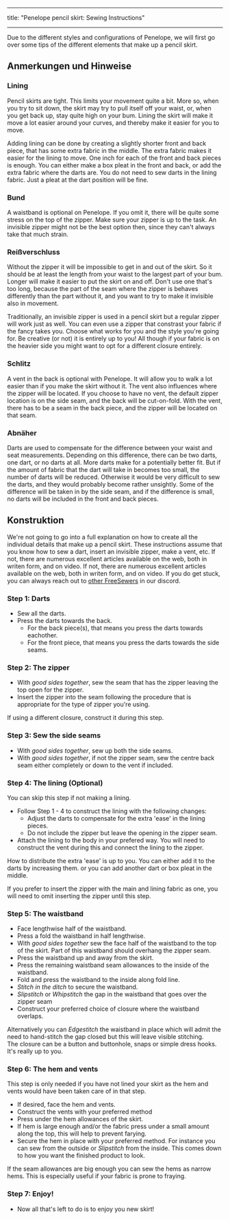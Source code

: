 - - -
title: "Penelope pencil skirt: Sewing Instructions"
- - -

<Note>

Due to the different styles and configurations of Penelope, we will first go over some tips of the different elements that make up a pencil skirt.

</Note>

## Anmerkungen und Hinweise

### Lining

Pencil skirts are tight. This limits your movement quite a bit. More so, when you try to sit down, the skirt may try to pull itself off your waist, or, when you get back up, stay quite high on your bum. Lining the skirt will make it move a lot easier around your curves, and thereby make it easier for you to move.

Adding lining can be done by creating a slightly shorter front and back piece, that has some extra fabric in the middle. The extra fabric makes it easier for the lining to move. One inch for each of the front and back pieces is enough. You can either make a box pleat in the front and back, or add the extra fabric where the darts are. You do not need to sew darts in the lining fabric. Just a pleat at the dart position will be fine.

### Bund

A waistband is optional on Penelope. If you omit it, there will be quite some stress on the top of the zipper. Make sure your zipper is up to the task. An invisible zipper might not be the best option then, since they can't always take that much strain.

### Reißverschluss

Without the zipper it will be impossible to get in and out of the skirt. So it should be at least the length from your waist to the largest part of your bum. Longer will make it easier to put the skirt on and off. Don't use one that's too long, because the part of the seam where the zipper is behaves differently than the part without it, and you want to try to make it invisible also in movement.

Traditionally, an invisible zipper is used in a pencil skirt but a regular zipper will work just as well. You can even use a zipper that constrast your fabric if the fancy takes you. Choose what works for you and the style you're going for. Be creative (or not) it is entirely up to you! All though if your fabric is on the heavier side you might want to opt for a different closure entirely.

### Schlitz

A vent in the back is optional with Penelope. It will allow you to walk a lot easier than if you make the skirt without it. The vent also influences where the zipper will be located. If you choose to have no vent, the default zipper location is on the side seam, and the back will be cut-on-fold. With the vent, there has to be a seam in the back piece, and the zipper will be located on that seam.

### Abnäher

Darts are used to compensate for the difference between your waist and seat measurements. Depending on this difference, there can be two darts, one dart, or no darts at all. More darts make for a potentially better fit. But if the amount of fabric that the dart will take in becomes too small, the number of darts will be reduced. Otherwise it would be very difficult to sew the darts, and they would probably become rather unsightly. Some of the difference will be taken in by the side seam, and if the difference is small, no darts will be included in the front and back pieces.

## Konstruktion

<Warning>

We're not going to go into a full explanation on how to create all the individual details
that make up a pencil skirt. These instructions assume that you know how to sew a dart, insert an invisible
zipper, make a vent, etc. If not, there are numerous excellent articles available on the
web, both in writen form, and on video. If not, there are numerous excellent articles available on the
web, both in writen form, and on video. If you do get stuck, you can always reach out to
[other FreeSewers](https://discord.freesewing.org/) in our discord.

</Warning>

### Step 1: Darts

- Sew all the darts.
- Press the darts towards the back.
  - For the back piece(s), that means you press the darts towards eachother.
  - For the front piece, that means you press the darts towards the side seams.

### Step 2: The zipper

- With _good sides together_, sew the seam that has the zipper leaving the top open for the zipper.
- Insert the zipper into the seam following the procedure that is appropriate for the type of zipper you're using.

<Note>

If using a different closure, construct it during this step.

</Note>

### Step 3: Sew the side seams

- With _good sides together_, sew up both the side seams.
- With _good sides together_, if not the zipper seam, sew the centre back seam either completely or down to the vent if included.

### Step 4: The lining (Optional)

You can skip this step if not making a lining.

- Follow Step 1 - 4 to construct the lining with the following changes:
  - Adjust the darts to compensate for the extra 'ease' in the lining pieces.
  - Do not include the zipper but leave the opening in the zipper seam.
- Attach the lining to the body in your prefered way. You will need to construct the vent during this and connect the lining to the zipper.

<Note>

How to distribute the extra 'ease' is up to you. You can either add it to the darts by increasing them. or you can add another dart or box pleat in the middle.

</Note>

<Warning>

If you prefer to insert the zipper with the main and lining fabric as one, you will need to omit inserting the zipper until this step.

</Warning>

### Step 5: The waistband

- Face lengthwise half of the waistband.
- Press a fold the waistband in half lengthwise.
- With _good sides together_ sew the face half of the waistband to the top of the skirt. Part of this waistband should overhang the zipper seam.
- Press the waistband up and away from the skirt.
- Press the remaining waistband seam allowances to the inside of the waistband.
- Fold and press the waistband to the inside along fold line.
- _Stitch in the ditch_ to secure the waistband.
- _Slipstitch_ or _Whipstitch_ the gap in the waistband that goes over the zipper seam
- Construct your preferred choice of closure where the waistband overlaps.

<Note>

Alternatively you can _Edgestitch_ the waistband in place which will admit the need to hand-stitch the gap closed but this will leave visible stitching.\
The closure can be a button and buttonhole, snaps or simple dress hooks. It's really up to you.

</Note>

### Step 6: The hem and vents

This step is only needed if you have not lined your skirt as the hem and vents would have been taken care of in that step.

- If desired, face the hem and vents.
- Construct the vents with your preferred method
- Press under the hem allowances of the skirt.
- If hem is large enough and/or the fabric press under a small amount along the top, this will help to prevent farying.
- Secure the hem in place with your preferred method. For instance you can sew from the outside or _Slipstitch_ from the inside. This comes down to how you want the finished product to look.

<Tip>

If the seam allowances are big enough you can sew the hems as narrow hems. This is especially useful if your fabric is prone to fraying.

</Tip>

### Step 7: Enjoy!

- Now all that's left to do is to enjoy you new skirt!
